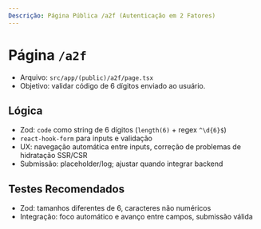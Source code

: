 ```yaml
---
Descrição: Página Pública /a2f (Autenticação em 2 Fatores)
---
```


# Página `/a2f`

- Arquivo: `src/app/(public)/a2f/page.tsx`
- Objetivo: validar código de 6 dígitos enviado ao usuário.

## Lógica

- Zod: `code` como string de 6 dígitos (`length(6)` + regex `^\d{6}$`)
- `react-hook-form` para inputs e validação
- UX: navegação automática entre inputs, correção de problemas de hidratação SSR/CSR
- Submissão: placeholder/log; ajustar quando integrar backend

## Testes Recomendados

- Zod: tamanhos diferentes de 6, caracteres não numéricos
- Integração: foco automático e avanço entre campos, submissão válida
